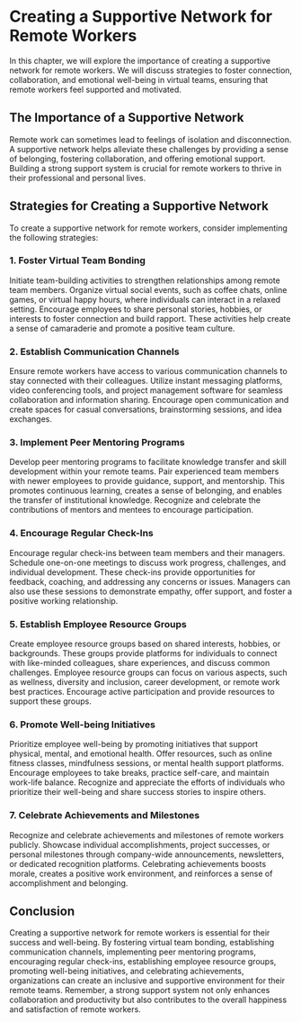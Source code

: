 # Creating a Supportive Network for Remote Workers

In this chapter, we will explore the importance of creating a supportive network for remote workers. We will discuss strategies to foster connection, collaboration, and emotional well-being in virtual teams, ensuring that remote workers feel supported and motivated.

## The Importance of a Supportive Network

Remote work can sometimes lead to feelings of isolation and disconnection. A supportive network helps alleviate these challenges by providing a sense of belonging, fostering collaboration, and offering emotional support. Building a strong support system is crucial for remote workers to thrive in their professional and personal lives.

## Strategies for Creating a Supportive Network

To create a supportive network for remote workers, consider implementing the following strategies:

### 1\. Foster Virtual Team Bonding

Initiate team-building activities to strengthen relationships among remote team members. Organize virtual social events, such as coffee chats, online games, or virtual happy hours, where individuals can interact in a relaxed setting. Encourage employees to share personal stories, hobbies, or interests to foster connection and build rapport. These activities help create a sense of camaraderie and promote a positive team culture.

### 2\. Establish Communication Channels

Ensure remote workers have access to various communication channels to stay connected with their colleagues. Utilize instant messaging platforms, video conferencing tools, and project management software for seamless collaboration and information sharing. Encourage open communication and create spaces for casual conversations, brainstorming sessions, and idea exchanges.

### 3\. Implement Peer Mentoring Programs

Develop peer mentoring programs to facilitate knowledge transfer and skill development within your remote teams. Pair experienced team members with newer employees to provide guidance, support, and mentorship. This promotes continuous learning, creates a sense of belonging, and enables the transfer of institutional knowledge. Recognize and celebrate the contributions of mentors and mentees to encourage participation.

### 4\. Encourage Regular Check-Ins

Encourage regular check-ins between team members and their managers. Schedule one-on-one meetings to discuss work progress, challenges, and individual development. These check-ins provide opportunities for feedback, coaching, and addressing any concerns or issues. Managers can also use these sessions to demonstrate empathy, offer support, and foster a positive working relationship.

### 5\. Establish Employee Resource Groups

Create employee resource groups based on shared interests, hobbies, or backgrounds. These groups provide platforms for individuals to connect with like-minded colleagues, share experiences, and discuss common challenges. Employee resource groups can focus on various aspects, such as wellness, diversity and inclusion, career development, or remote work best practices. Encourage active participation and provide resources to support these groups.

### 6\. Promote Well-being Initiatives

Prioritize employee well-being by promoting initiatives that support physical, mental, and emotional health. Offer resources, such as online fitness classes, mindfulness sessions, or mental health support platforms. Encourage employees to take breaks, practice self-care, and maintain work-life balance. Recognize and appreciate the efforts of individuals who prioritize their well-being and share success stories to inspire others.

### 7\. Celebrate Achievements and Milestones

Recognize and celebrate achievements and milestones of remote workers publicly. Showcase individual accomplishments, project successes, or personal milestones through company-wide announcements, newsletters, or dedicated recognition platforms. Celebrating achievements boosts morale, creates a positive work environment, and reinforces a sense of accomplishment and belonging.

## Conclusion

Creating a supportive network for remote workers is essential for their success and well-being. By fostering virtual team bonding, establishing communication channels, implementing peer mentoring programs, encouraging regular check-ins, establishing employee resource groups, promoting well-being initiatives, and celebrating achievements, organizations can create an inclusive and supportive environment for their remote teams. Remember, a strong support system not only enhances collaboration and productivity but also contributes to the overall happiness and satisfaction of remote workers.
